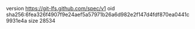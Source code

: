 version https://git-lfs.github.com/spec/v1
oid sha256:6fea326f4907f9e24aef5a57971b26a6d982e2f147d4fdf870ea0441c9931e4a
size 28534
